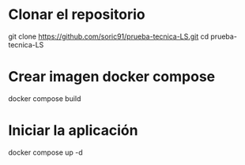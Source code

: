 # Clonar el repositorio
git clone https://github.com/soric91/prueba-tecnica-LS.git
cd prueba-tecnica-LS

# Crear imagen docker compose
docker compose build

# Iniciar la aplicación
docker compose up -d